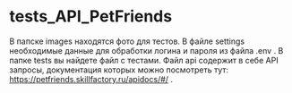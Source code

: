 # tests_API_PetFriends
В папске images находятся фото для тестов. 
В файле settings необходимые данные для обработки логина и пароля из файла .env .
В папке tests вы найдете файл с тестами.
Файл api содержит в себе API запросы, документация которых можно посмотреть тут: https://petfriends.skillfactory.ru/apidocs/#/ .
